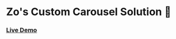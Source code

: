# Zo's Custom Carousel Solution 🎠

### [Live Demo](https://carousel-519718692451.us-central1.run.app/)

